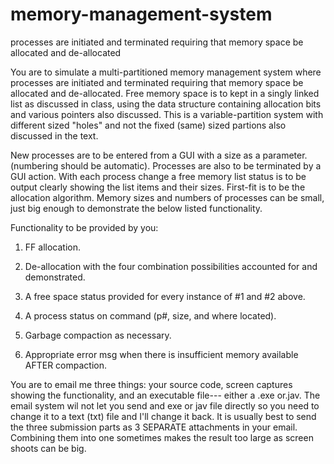# memory-management-system
processes are initiated and terminated requiring that memory space be allocated and de-allocated

You are to simulate a multi-partitioned memory management system where 
processes are initiated and terminated requiring that memory space be allocated
and de-allocated. Free memory space is to kept in a singly linked list as
discussed in class, using the data structure containing allocation bits and
various pointers also discussed. This is a variable-partition system with
different sized "holes" and not the fixed (same) sized partions also 
discussed in the text.

New processes are to be entered from a GUI with a size as a parameter.
(numbering should be automatic). Processes are also to be terminated by a
GUI action. With each process change a free memory list status is to
be output clearly showing the list items and their sizes. First-fit is to
be the allocation algorithm. Memory sizes and numbers of processes can be
small, just big enough to demonstrate the below listed functionality. 

Functionality to be provided by you:

1. FF allocation.

2. De-allocation with the four combination possibilities accounted for and 
demonstrated.

3. A free space status provided for every instance of #1 and #2 above.

4. A process status on command (p#, size, and where located).

5. Garbage compaction as necessary.

6. Appropriate error msg when there is insufficient memory available AFTER
compaction.

You are to email me three things: your source code, screen captures showing
the functionality, and an executable file--- either a .exe or.jav. The email
system wil not let you send and exe or jav file directly so you need to change
it to a text (txt) file and I'll change it back. It is usually best to send
the three submission parts as 3 SEPARATE attachments in your email. Combining
them into one sometimes makes the result too large as screen shoots can be big.
